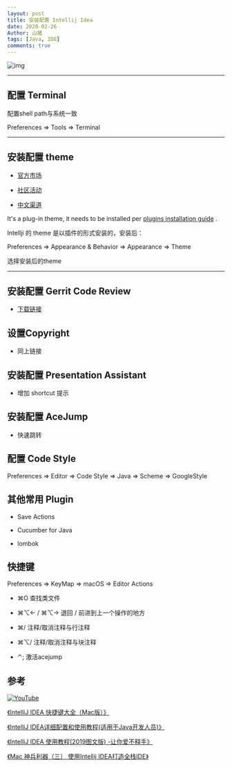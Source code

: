 ```yaml
---
layout: post
title: 安装配置 Intellij Idea
date: 2020-02-26
Author: 山猪
tags: [Java, IDE]
comments: true
---
```

![img](https://d3nmt5vlzunoa1.cloudfront.net/idea/files/2019/11/blog@2x-3.png)

<!-- more -->

---

## 配置 Terminal

配置shell path与系统一致

Preferences => Tools => Terminal

---

## 安装配置 theme

- [官方市场](https://plugins.jetbrains.com/search?headline=164-theme&tags=Theme "官方市场")

- [社区活动](https://plugins.jetbrains.com/contest/intellij-themes/2019 "社区活动")

- [中文渠道](http://www.riaway.com/index.php "中文渠道") 

It's a plug-in theme, it needs to be installed per [plugins installation guide](https://www.jetbrains.com/help/idea/installing-updating-and-uninstalling-repository-plugins.html "plugins installation guide") .

Intellji 的 theme 是以插件的形式安装的，安装后：

Preferences => Appearance & Behavior => Appearance => Theme 

选择安装后的theme

---

## 安装配置 Gerrit Code Review

- [下载链接](https://gerrit-review.googlesource.com/Documentation/dev-intellij.html#_code_style "下载链接")

## 设置Copyright

- 同上链接

## 安装配置 Presentation Assistant

- 增加 shortcut 提示

## 安装配置 AceJump

- 快速跳转

## 配置 Code Style

Preferences => Editor => Code Style => Java => Scheme => GoogleStyle

## 其他常用 Plugin

- Save Actions

- Cucumber for Java

- lombok

## 快捷键

Preferences => KeyMap => macOS => Editor Actions

- ⌘O 查找类文件

- ⌘⌥← / ⌘⌥→ 退回 / 前进到上一个操作的地方

- ⌘/ 注释/取消注释与行注释

- ⌘⌥/ 注释/取消注释与块注释

- ⌃; 激活acejump

## 参考

[![YouTube](http://img.youtube.com/vi/S_GLO5la_nI/0.jpg)](https://www.youtube.com/watch?v=S_GLO5la_nI "YouTube")

[《IntelliJ IDEA 快捷键大全（Mac版）》](https://zhuanlan.zhihu.com/p/73715639 "IntelliJ IDEA 快捷键大全（Mac版）")

[《IntelliJ IDEA详细配置和使用教程(适用于Java开发人员)》](https://blog.csdn.net/robertohuang/article/details/75042116#commentBox "IntelliJ IDEA详细配置和使用教程(适用于Java开发人员)")

[《IntelliJ IDEA 使用教程(2019图文版) -让你爱不释手》](http://justcode.ikeepstudying.com/2019/04/intellij-idea-%E4%BD%BF%E7%94%A8%E6%95%99%E7%A8%8B2019%E5%9B%BE%E6%96%87%E7%89%88-%E8%AE%A9%E4%BD%A0%E7%88%B1%E4%B8%8D%E9%87%8A%E6%89%8B/ "IntelliJ IDEA 使用教程(2019图文版) -让你爱不释手")

[《Mac 神兵利器（三） 使用Intellij IDEA打造全栈IDE》](https://segmentfault.com/a/1190000016649744 "Mac 神兵利器（三） 使用Intellij IDEA打造全栈IDE")

